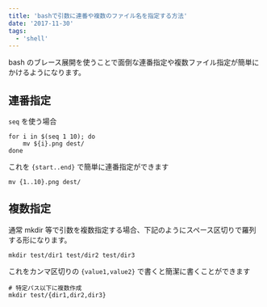 ```yaml
---
title: 'bashで引数に連番や複数のファイル名を指定する方法'
date: '2017-11-30'
tags:
  - 'shell'
---
```


bash のブレース展開を使うことで面倒な連番指定や複数ファイル指定が簡単にかけるようになります。

## 連番指定

`seq` を使う場合

```
for i in $(seq 1 10); do
    mv ${i}.png dest/
done
```

これを `{start..end}` で簡単に連番指定ができます

```
mv {1..10}.png dest/
```

## 複数指定

通常 mkdir 等で引数を複数指定する場合、下記のようにスペース区切りで羅列する形になります。

```
mkdir test/dir1 test/dir2 test/dir3
```

これをカンマ区切りの `{value1,value2}` で書くと簡潔に書くことができます

```
# 特定パス以下に複数作成
mkdir test/{dir1,dir2,dir3}
```
